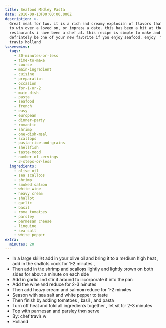 ```yaml
---
title: Seafood Medley Pasta
date: 2010-09-13T00:00:00.000Z
description: >-
  Great meal for two. it is a rich and creamy explosian of flavors that is sure
  to win over a loved on, or impress a date. this has been a hit at the
  restaurants i have been a chef at. this recipe is simple to make and will
  defrintely be one of your new favorite if you enjoy seafood. enjoy  from chef
  travis holland
taxonomies:
  tags:
    - 30-minutes-or-less
    - time-to-make
    - course
    - main-ingredient
    - cuisine
    - preparation
    - occasion
    - for-1-or-2
    - main-dish
    - pasta
    - seafood
    - french
    - easy
    - european
    - dinner-party
    - romantic
    - shrimp
    - one-dish-meal
    - scallops
    - pasta-rice-and-grains
    - shellfish
    - taste-mood
    - number-of-servings
    - 3-steps-or-less
  ingredients:
    - olive oil
    - sea scallops
    - shrimp
    - smoked salmon
    - white wine
    - heavy cream
    - shallot
    - garlic
    - basil
    - roma tomatoes
    - parsley
    - parmesan cheese
    - linguine
    - sea salt
    - white pepper
extra:
  minutes: 20
---
```

 - In a large skillet add in your olive oil and bring it to a medium high heat , add in the shallots cook for 1-2 minutes ,
 - Then add in the shrimp and scallops lightly and lightly brown on both sides for about a minute on each side
 - Add in garlic and stir it around to incorporate it into the pan
 - Add the wine and reduce for 2-3 minutes
 - Then add heavy cream and salmon reduce for 1-2 minutes
 - Season with sea salt and white pepper to taste
 - Then finish by adding tomatoes , basil , and pasta
 - Turn off heat and fold all ingredients together , let sit for 2-3 minutes
 - Top with parmesan and parsley then serve
 - By: chef travis w
 - Holland
